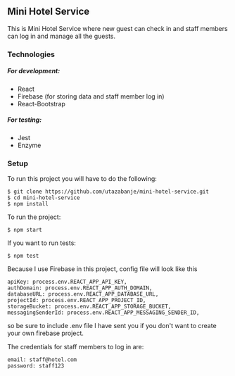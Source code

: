 ## Mini Hotel Service

This is Mini Hotel Service where new guest can check in and staff members can log in and manage all the guests.

### Technologies
##### For development:
* React
* Firebase (for storing data and staff member log in)
* React-Bootstrap

##### For testing:
* Jest
* Enzyme

### Setup
To run this project you will have to do the following:

```
$ git clone https://github.com/utazabanje/mini-hotel-service.git
$ cd mini-hotel-service
$ npm install
```
To run the project:
```
$ npm start
```
If you want to run tests:
```
$ npm test
```
Because I use Firebase in this project, config file will look like this
```
apiKey: process.env.REACT_APP_API_KEY,
authDomain: process.env.REACT_APP_AUTH_DOMAIN,
databaseURL: process.env.REACT_APP_DATABASE_URL,
projectId: process.env.REACT_APP_PROJECT_ID,
storageBucket: process.env.REACT_APP_STORAGE_BUCKET,
messagingSenderId: process.env.REACT_APP_MESSAGING_SENDER_ID,
```
so be sure to include .env file I have sent you if you don't want to create your own firebase project.

The credentials for staff members to log in are:
```
email: staff@hotel.com
password: staff123
```
